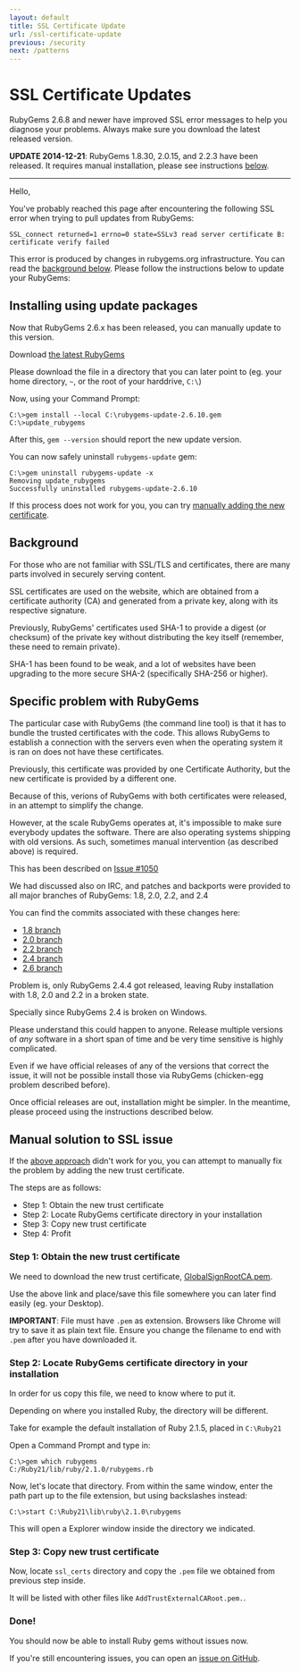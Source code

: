 ```yaml
---
layout: default
title: SSL Certificate Update
url: /ssl-certificate-update
previous: /security
next: /patterns
---
```


# SSL Certificate Updates

RubyGems 2.6.8 and newer have improved SSL error messages to help you diagnose
your problems.  Always make sure you download the latest released version.

**UPDATE 2014-12-21**: RubyGems 1.8.30, 2.0.15, and 2.2.3 have been released.
It requires manual installation, please see instructions [below](#installing-using-update-packages).

---

Hello,

You've probably reached this page after encountering the following SSL error when trying to
pull updates from RubyGems:

    SSL_connect returned=1 errno=0 state=SSLv3 read server certificate B: certificate verify failed

This error is produced by changes in rubygems.org infrastructure. You can read the
[background below](#background). Please follow the instructions below to update your RubyGems:

## Installing using update packages

Now that RubyGems 2.6.x has been released, you can manually update to this version.

Download [the latest RubyGems](https://rubygems.org/pages/download)

Please download the file in a directory that you can later point to (eg. your
home directory, `~`, or the root of your harddrive, `C:\`)

Now, using your Command Prompt:

```
C:\>gem install --local C:\rubygems-update-2.6.10.gem
C:\>update_rubygems
```

After this, `gem --version` should report the new update version.

You can now safely uninstall `rubygems-update` gem:

```
C:\>gem uninstall rubygems-update -x
Removing update_rubygems
Successfully uninstalled rubygems-update-2.6.10
```

If this process does not work for you, you can try [manually adding the new certificate](#manual-solution-to-ssl-issue).

## Background

For those who are not familiar with SSL/TLS and certificates, there are
many parts involved in securely serving content.

SSL certificates are used on the website, which are obtained from a
certificate authority (CA) and generated from a private key, along with its
respective signature.

Previously, RubyGems' certificates used SHA-1 to provide a digest (or
checksum) of the private key without distributing the key itself
(remember, these need to remain private).

SHA-1 has been found to be weak, and a lot of websites have been
upgrading to the more secure SHA-2 (specifically SHA-256 or higher).

## Specific problem with RubyGems

The particular case with RubyGems (the command line tool) is that it has
to bundle the trusted certificates with the code. This allows RubyGems
to establish a connection with the servers even when the operating
system it is ran on does not have these certificates.

Previously, this certificate was provided by one Certificate Authority,
but the new certificate is provided by a different one.

Because of this, verions of RubyGems with both certificates were
released, in an attempt to simplify the change.

However, at the scale RubyGems operates at, it's impossible to make sure
everybody updates the software. There are also operating systems
shipping with old versions. As such, sometimes manual intervention (as
described above) is required.

This has been described on [Issue #1050](https://github.com/rubygems/rubygems/issues/1050#issuecomment-61422934)

We had discussed also on IRC, and patches and backports were provided to
all major branches of RubyGems: 1.8, 2.0, 2.2, and 2.4

You can find the commits associated with these changes here:

- [1.8 branch](https://github.com/rubygems/rubygems/commit/74ee66395c8e1b9ad6a45ba2f292bee8c6ea1a50)
- [2.0 branch](https://github.com/rubygems/rubygems/commit/98f5f44c7141881c756003e4256b1a96b200b98e)
- [2.2 branch](https://github.com/rubygems/rubygems/commit/17d8922966051864a0c4bf768623e9d0c854de26)
- [2.4 branch](https://github.com/rubygems/rubygems/commit/5a31f092d483ea7ccd91adbf08a88593cf0fbbc7)
- [2.6 branch](https://github.com/rubygems/rubygems/commit/5ee6a59784b1736553e16fda374c18491bb66abe)

Problem is, only RubyGems 2.4.4 got released, leaving Ruby installation with
1.8, 2.0 and 2.2 in a broken state.

Specially since RubyGems 2.4 is broken on Windows.

Please understand this could happen to anyone. Release multiple versions of
*any* software in a short span of time and be very time sensitive is highly
complicated.

Even if we have official releases of any of the versions that correct the
issue, it will not be possible install those via RubyGems (chicken-egg
problem described before).

Once official releases are out, installation might be simpler. In the
meantime, please proceed using the instructions described below.

## Manual solution to SSL issue

If the [above approach](#installing-using-update-packages) didn't
work for you, you can attempt to manually fix the problem by
adding the new trust certificate.

The steps are as follows:

- Step 1: Obtain the new trust certificate
- Step 2: Locate RubyGems certificate directory in your installation
- Step 3: Copy new trust certificate
- Step 4: Profit

### Step 1: Obtain the new trust certificate

We need to download the new trust certificate, [GlobalSignRootCA.pem](https://raw.githubusercontent.com/rubygems/rubygems/master/lib/rubygems/ssl_certs/index.rubygems.org/GlobalSignRootCA.pem).

Use the above link and place/save this file somewhere you can later find
easily (eg. your Desktop).

**IMPORTANT**: File must have `.pem` as extension. Browsers like Chrome will
try to save it as plain text file. Ensure you change the filename to end with
`.pem` after you have downloaded it.

### Step 2: Locate RubyGems certificate directory in your installation

In order for us copy this file, we need to know where to put it.

Depending on where you installed Ruby, the directory will be different.

Take for example the default installation of Ruby 2.1.5, placed in `C:\Ruby21`

Open a Command Prompt and type in:

```
C:\>gem which rubygems
C:/Ruby21/lib/ruby/2.1.0/rubygems.rb
```

Now, let's locate that directory. From within the same window, enter the path
part up to the file extension, but using backslashes instead:

```
C:\>start C:\Ruby21\lib\ruby\2.1.0\rubygems
```

This will open a Explorer window inside the directory we indicated.

### Step 3: Copy new trust certificate

Now, locate `ssl_certs` directory and copy the `.pem` file we obtained from
previous step inside.

It will be listed with other files like `AddTrustExternalCARoot.pem.`.

### Done!

You should now be able to install Ruby gems without issues now.

If you're still encountering issues, you can open an 
[issue on GitHub](https://github.com/rubygems/rubygems).
